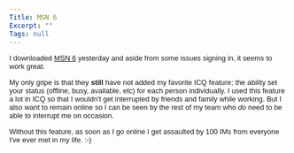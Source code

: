 ```yaml
---
Title: MSN 6
Excerpt: ""
Tags: null
---
```

<p><span class="859301415-19062003"><font face="Arial" size="2">I downloaded <a href="http://g.msn.com/7MEEN_US/PREVIEW/EN/SETUP.EXE">MSN 6</a> yesterday and 
aside from some issues signing in, it seems to work great.</font></span></p>
<p><span class="859301415-19062003"><font face="Arial" size="2">My only gripe is that 
they <strong>still</strong> have not added my favorite ICQ feature; the ability 
set your status (offline, busy, available, etc) for each person individually. I 
used this feature a lot in ICQ so that I wouldn't get interrupted by friends and 
family while working. But I also want to remain online so I can be seen by the 
rest of my team who <em>do</em> need to be able to interrupt me on occasion. 
</font></span></p>
<p><span class="859301415-19062003"></span><span class="859301415-19062003"><font face="Arial" size="2">Without this feature, as soon as I go online I get assaulted 
by 100 IMs from everyone I've ever met in my life. 
:-)</font></span></p>
